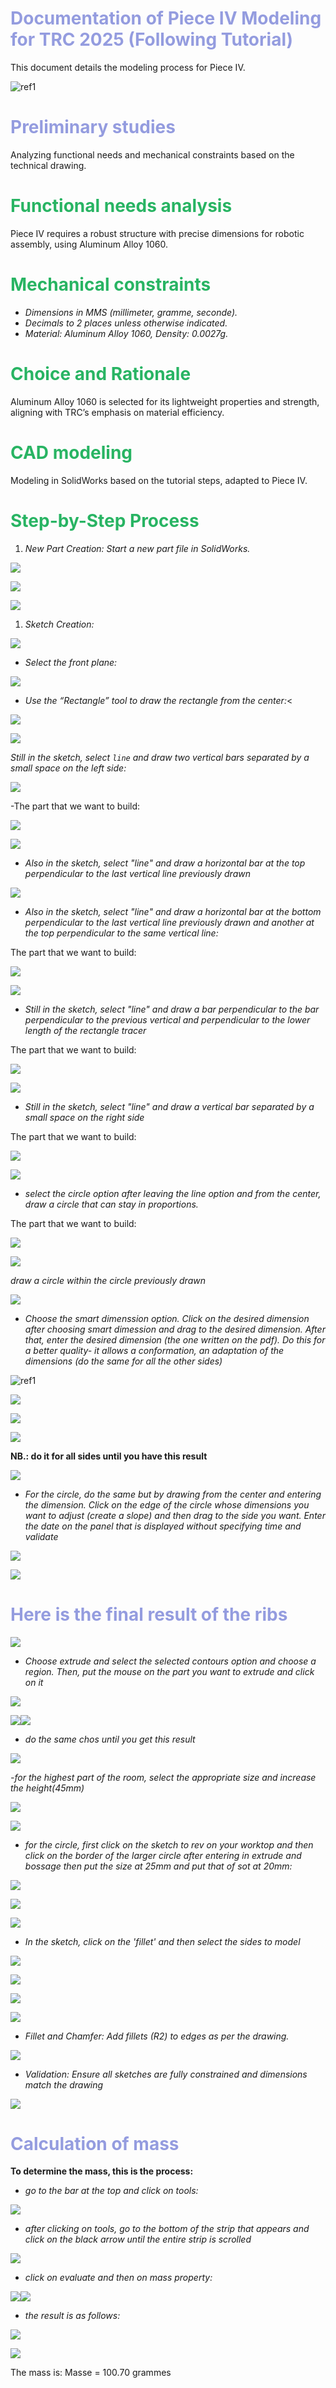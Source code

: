 ﻿# <span style="color: #949CDF; font-size: 28px; font-weight: bold;">**Documentation of Piece IV Modeling for TRC   2025 (Following Tutorial)**</span> 

This document details the modeling process for Piece IV. 

![ref1]

# <span style="color: #949CDF; font-size: 28px; font-weight: bold;">**Preliminary studies**</span> 

Analyzing functional needs and mechanical constraints based on the technical drawing. 

# <span style="color: #28B463; font-size: 28px; font-weight: bold;">Functional needs analysis</span>  

Piece IV requires a robust structure with precise dimensions for robotic assembly, using Aluminum Alloy 1060. 

# <span style="color: #28B463; font-size: 28px; font-weight: bold;">Mechanical constraints</span> 

- *Dimensions in MMS (millimeter, gramme, seconde).*
- *Decimals to 2 places unless otherwise indicated.*
- *Material: Aluminum Alloy 1060, Density: 0.0027g.*  

# <span style="color: #28B463; font-size: 28px; font-weight: bold;">Choice and Rationale</span>  

Aluminum Alloy 1060 is selected for its lightweight properties and strength, aligning with TRC’s emphasis on material efficiency.  

# <span style="color: #28B463; font-size: 28px; font-weight: bold;">CAD modeling</span>

Modeling in SolidWorks based on the tutorial steps, adapted to Piece IV. 

# <span style="color: #28B463; font-size: 28px; font-weight: bold;">Step-by-Step Process</span>

1. *New Part Creation: Start a new part file in SolidWorks.*

![](/images/piece4/Piece_002.png)

![](/images/piece4/Piece_003.png)

![](/images/piece4/Piece_004.png)

1.  *Sketch Creation:*

![](/images/piece4/Piece_005.png)

-  *Select the front plane:*

![](/images/piece4/Piece_006.png)

-  *Use the “Rectangle” tool to draw the rectangle from the center:*<

![](/images/piece4/Piece_007.png)

![](/images/piece4/Piece_008.png)

  *Still in the sketch, select `line` and draw two vertical bars separated by a small space on the left side:*

![](/images/piece4/Piece_009.png)

-The part that we want to build:

![](/images/piece4/Piece_010.png)

![](/images/piece4/Piece_011.jpeg)

- *Also in the sketch, select "line" and draw a horizontal bar at the top perpendicular to the last vertical line previously drawn* 

![](/images/piece4/Piece_012.png)

- *Also in the sketch, select "line" and draw a horizontal bar at the bottom perpendicular to the last vertical line previously drawn and another at the top perpendicular to the same vertical line:* 

The part that we want to build:

![](/images/piece4/Piece_013.png)

![](/images/piece4/Piece_014.jpeg)

- *Still in the sketch, select "line" and draw a bar perpendicular to the bar perpendicular to the previous vertical and perpendicular to the lower length of the rectangle tracer*

The part that we want to build:

![](/images/piece4/Piece_015.png)

![](/images/piece4/Piece_016.jpeg)

- *Still in the sketch, select "line" and draw a vertical bar separated by a small space on the right side* 

The part that we want to build:

![](/images/piece4/Piece_017.png)

![](/images/piece4/Piece_018.jpeg)

- *select the circle option after leaving the line option and from the center, draw a circle that can stay in proportions.* 

The part that we want to build:

![](/images/piece4/Piece_019.png)

![](/images/piece4/Piece_020.png)

*draw a circle within the circle previously drawn* 

![](/images/piece4/Piece_021.jpeg)

- *Choose the smart dimenssion option. Click on the desired dimension after choosing smart dimession and drag to the desired dimension. After that, enter the desired dimension (the one written on the pdf). Do this for a better quality- it allows a conformation, an adaptation of the dimensions (do the same for all the other sides)* 

![ref1]

![](/images/piece4/Piece_022.png)

![](/images/piece4/Piece_023.jpeg)

![](/images/piece4/Piece_024.jpeg)

**NB.: do it for all sides until you have this result** 

![](/images/piece4/Piece_025.jpeg)

- *For the circle, do the same but by drawing from the center and entering the dimension. Click on the edge of the circle whose dimensions you want to adjust (create a slope) and then drag to the side you want. Enter the date on the panel that is displayed without specifying time and validate* 

![](/images/piece4/Piece_026.jpeg)

![](/images/piece4/Piece_027.jpeg)

# <span style="color: #949CDF; font-size: 28px; font-weight: bold;">Here is the final result of the ribs</span>

![](/images/piece4/Piece_028.jpeg)

- *Choose extrude and select the selected contours option and choose a region. Then, put the mouse on the part you want to extrude and click on it*

![](/images/piece4/Piece_029.png)

![](/images/piece4/Piece_030.png)![](/images/piece4/Piece_031.png)

- *do the same chos until you get this result*

![](/images/piece4/Piece_032.jpeg)

*-for the highest part of the room, select the appropriate size and increase the height(45mm)* 

![](/images/piece4/Piece_033.png)

![](/images/piece4/Piece_034.jpeg)

- *for the circle, first click on the sketch to rev on your worktop and then click on the border of the larger circle after entering in extrude and bossage then put the size at 25mm and put that of sot at 20mm:* 

![](/images/piece4/Piece_035.png)

![](/images/piece4/Piece_036.jpeg)

![](/images/piece4/Piece_037.jpeg)

- *In the sketch, click on the 'fillet' and then select the sides to model* 

![](/images/piece4/Piece_038.png)

![](/images/piece4/Piece_039.jpeg)

![](/images/piece4/Piece_040.jpeg)

![](/images/piece4/Piece_041.jpeg)

- *Fillet and Chamfer: Add fillets (R2) to edges as per the drawing.* 

![](/images/piece4/Piece_042.jpeg)

- *Validation: Ensure all sketches are fully constrained and dimensions match the drawing* 

![](/images/piece4/Piece_043.jpeg)

  # <span style="color: #949CDF; font-size: 28px; font-weight: bold;">**Calculation of mass**</span> 

**To determine the mass, this is the process:**

- *go to the bar at the top and click on tools:* 

![](/images/piece4/Piece_048.png)

- *after clicking on tools, go to the bottom of the strip that appears and click on the black arrow until the entire strip is scrolled* 

![](/images/piece4/Piece_049.png)

- *click on evaluate and then on mass property:* 

![](/images/piece4/Piece_050.png)![](/images/piece4/Piece_051.png)

- *the result is as follows:* 

![](/images/piece4/Piece_052.jpeg)

![](/images/piece4/Piece_053.png)

The mass is: Masse = 100.70 grammes 

[ref1]: /images/piece4/Piece_001.jpeg
